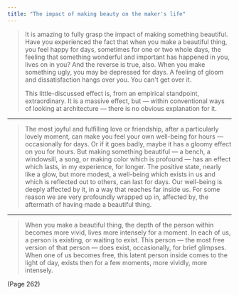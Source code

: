 ```yaml
---
title: "The impact of making beauty on the maker's life"
---
```


> It is amazing to fully grasp the impact of making something beautiful. Have you experienced the fact that when you make a beautiful thing, you feel happy for days, sometimes for one or two whole days, the feeling that something wonderful and important has happened in you, lives on in you? And the reverse is true, also. When you make something ugly, you may be depressed for days. A feeling of gloom and dissatisfaction hangs over you. You can't get over it.
> 
> This little-discussed effect is, from an empirical standpoint, extraordinary. It is a massive effect, but — within conventional ways of looking at architecture — there is no obvious explanation for it.

---

> The most joyful and fulfilling love or friendship, after a particularly lovely moment, can make you feel your own well-being for hours — occasionally for days. Or if it goes badly, maybe it has a gloomy effect on you for hours. But making something beautiful — a bench, a windowsill, a song, or making color which is profound — has an effect which lasts, in my experience, for longer. The positive state, nearly like a glow, but more modest, a well-being which exists in us and which is reflected out to others, can last for days. Our well-being is deeply affected by it, in a way that reaches far inside us. For some reason we are very profoundly wrapped up in, affected by, the aftermath of having made a beautiful thing.

---

> When you make a beautiful thing, the depth of the person within becomes more vivid, lives more intensely for a moment. In each of us, a person is existing, or waiting to exist. This person — the most free version of that person — does exist, occasionally, for brief glimpses. When one of us becomes free, this latent person inside comes to the light of day, exists then for a few moments, more vividly, more intensely.

(Page 262)